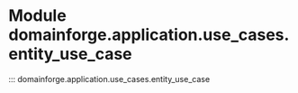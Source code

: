 # Module domainforge.application.use_cases.entity_use_case

::: domainforge.application.use_cases.entity_use_case
